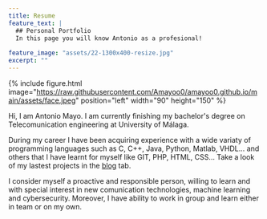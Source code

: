 ```yaml
---
title: Resume
feature_text: |
  ## Personal Portfolio
  In this page you will know Antonio as a profesional! 
  
feature_image: "assets/22-1300x400-resize.jpg"
excerpt: ""
---
```

{% include figure.html image="https://raw.githubusercontent.com/Amayoo0/amayoo0.github.io/main/assets/face.jpeg" position="left" width="90" height="150" %}

Hi, I am Antonio Mayo. I am currently finishing my bachelor's degree on Telecomunication engineering at University of Málaga.

During my career I have been acquiring experience with a wide variaty of programming languages such as C, C++, Java, Python, Matlab, VHDL... and others that I have learnt for myself like GIT, PHP, HTML, CSS... Take a look of my lastest projects in the [blog](https://amayoo0.github.io/blog/) tab.

I consider myself a proactive and responsible person, willing to learn and with special interest in new comunication technologies, machine learning and cybersecurity. 
Moreover, I have ability to work in group and learn either in team or on my own.








